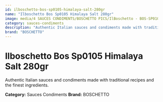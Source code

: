 ```yaml
---
id: ilboschetto-bos-sp0105-himalaya-salt-280gr
name: "Ilboschetto Bos Sp0105 Himalaya Salt 280gr"
image: media/4 SAUCES CONDIMENTS/BOSCHETTO PICS/IlBoschetto - BOS-SP0105 Himalaya Salt 280GR.png
category: sauces-condiments
description: "Authentic Italian sauces and condiments made with traditional recipes and the finest ingredients."
brand: "BOSCHETTO"
---
```


# Ilboschetto Bos Sp0105 Himalaya Salt 280gr

Authentic Italian sauces and condiments made with traditional recipes and the finest ingredients.

**Category:** Sauces Condiments
**Brand:** BOSCHETTO
